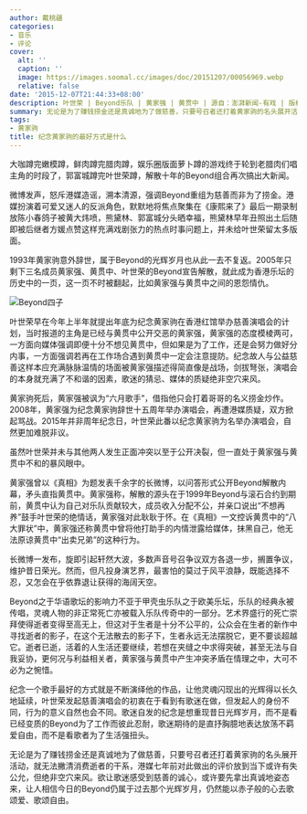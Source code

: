 ```yaml
---
author: 戴桃疆
categories:
- 音乐
- 评论
cover:
  alt: ''
  caption: ''
  image: https://images.soomal.cc/images/doc/20151207/00056969.webp
  relative: false
date: '2015-12-07T21:44:33+08:00'
description: 叶世荣 | Beyond乐队 | 黄家强 | 黄贯中 | 源自：澎湃新闻-有戏 | 版权：转载 |  平均/总评分：10.00/40
summary: 无论是为了赚钱捞金还是真诚地为了做慈善，只要号召者还打着黄家驹的名头展开活动，就无法撇清消费逝者的干系，港媒七年前对此做出的评价放到当下或许有失公允，但绝非空穴来风。欲让歌迷感受到慈善的诚心，或许要先拿出真诚地姿态来，让人相信今日的Beyond仍属于过去那个光辉岁月……
tags:
- 黄家驹
title: 纪念黄家驹的最好方式是什么
---
```


大咖蹲完嫩模蹲，鲜肉蹲完腊肉蹲，娱乐圈版面萝卜蹲的游戏终于轮到老腊肉们唱主角的时段了，郭富城蹲完叶世荣蹲，解散十年的Beyond组合再次搞出大新闻。

微博发声，怒斥港媒造谣，溯本清源，强调Beyond重组为慈善而非为了捞金。港媒扮演着可爱又迷人的反派角色，默默地将焦点聚集在《康熙来了》最后一期录制放陈小春鸽子被黄大炜喷，熊黛林、郭富城分头晒幸福，熊黛林早年丑照出土后随即被后继者方媛点赞这样充满戏剧张力的热点时事问题上，并未给叶世荣留太多版面。

1993年黄家驹意外辞世，属于Beyond的光辉岁月也从此一去不复返。2005年只剩下三名成员黄家强、黄贯中、叶世荣的Beyond宣告解散，就此成为香港乐坛的历史中的一页，这一页不时被翻起，比如黄家强与黄贯中之间的恩怨情仇。

![Beyond四子](https://images.soomal.cc/images/doc/20151207/00056969.webp)





叶世荣早在今年上半年就提出年底为纪念黄家驹在香港红馆举办慈善演唱会的计划，当时报道的主角是已经与黄贯中公开交恶的黄家强，黄家强的态度模棱两可，一方面向媒体强调即便十分不想见黄贯中，但如果是为了工作，还是会努力做好分内事，一方面强调若再在工作场合遇到黄贯中一定会注意提防。纪念故人与公益慈善这样本应充满脉脉温情的场面被黄家强描述得简直像是战场，剑拔弩张，演唱会的本身就充满了不和谐的因素，歌迷的猜忌、媒体的质疑绝非空穴来风。

黄家驹死后，黄家强被讽为“六月歌手”，借指他只会打着哥哥的名义捞金炒作。2008年，黄家强为纪念黄家驹辞世十五周年举办演唱会，再遭港媒质疑，双方掀起骂战。2015年并非周年纪念日，叶世荣此番以纪念黄家驹为名举办演唱会，自然更加难脱非议。

虽然叶世荣并未与其他两人发生正面冲突以至于公开决裂，但一直处于黄家强与黄贯中不和的暴风眼中。

黄家强曾以《真相》为题发表千余字的长微博，以问答形式公开Beyond解散内幕，矛头直指黄贯中。黄家强称，解散的源头在于1999年Beyond与滚石合约到期前，黄贯中认为自己对乐队贡献较大，成员收入分配不公，并亲口说出“不想再养”鼓手叶世荣的绝情话，黄家强对此耿耿于怀。在《真相》一文控诉黄贯中的“八大罪状”中，黄家强还称黄贯中曾将他打助手的内情泄露给媒体，抹黑自己，他无法原谅黄贯中“出卖兄弟”的这种行为。

长微博一发布，旋即引起轩然大波，多数声音号召争议双方各退一步，搁置争议，维护昔日荣光。然而，但凡投身演艺界，最害怕的莫过于风平浪静，既能选择不忍，又怎会在乎依靠退让获得的海阔天空。

Beyond之于华语歌坛的影响力不亚于甲壳虫乐队之于欧美乐坛，乐队的经典永被传唱，灵魂人物的非正常死亡亦被载入乐队传奇中的一部分。艺术界盛行的死亡崇拜使得逝者变得至高无上，但这对于生者是十分不公平的，公众会在生者的新作中寻找逝者的影子，在这个无法散去的影子下，生者永远无法摆脱它，更不要谈超越它。逝者已逝，活着的人生活还要继续，若想在夹缝之中求得突破，甚至无法与自我妥协，更何况与利益相关者，黄家强与黄贯中产生冲突矛盾在情理之中，大可不必为之惋惜。

纪念一个歌手最好的方式就是不断演绎他的作品，让他灵魂闪现出的光辉得以长久地延续，叶世荣发起慈善演唱会的初衷在于看到有歌迷在做，但发起人的身份不同，行为的意义自然也会不同。歌迷自发的纪念是想重现昔日光辉岁月，而不是看已经变质的Beyond为了工作而彼此忍耐，歌迷期待的是直抒胸臆地表达放荡不羁爱自由，而不是看歌者为了生活强扭头。

无论是为了赚钱捞金还是真诚地为了做慈善，只要号召者还打着黄家驹的名头展开活动，就无法撇清消费逝者的干系，港媒七年前对此做出的评价放到当下或许有失公允，但绝非空穴来风。欲让歌迷感受到慈善的诚心，或许要先拿出真诚地姿态来，让人相信今日的Beyond仍属于过去那个光辉岁月，仍然能以赤子般的心去歌颂爱、歌颂自由。